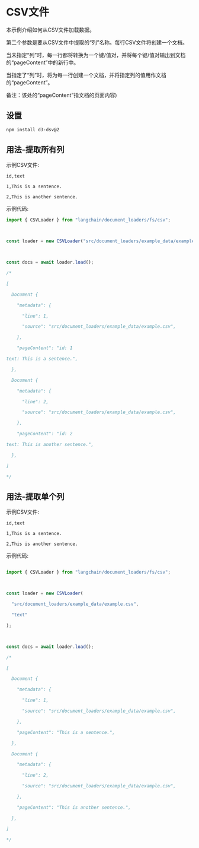 # CSV文件

本示例介绍如何从CSV文件加载数据。

第二个参数是要从CSV文件中提取的“列”名称。每行CSV文件将创建一个文档。

当未指定“列”时，每一行都将转换为一个键/值对，并将每个键/值对输出到文档的“pageContent”中的新行中。

当指定了“列”时，将为每一行创建一个文档，并将指定列的值用作文档的“pageContent”。

备注：该处的“pageContent”指文档的页面内容)

## 设置

```bash npm2yarn
npm install d3-dsv@2

```


## 用法-提取所有列

示例CSV文件:

```csv
id,text

1,This is a sentence.

2,This is another sentence.

```


示例代码:

```typescript
import { CSVLoader } from "langchain/document_loaders/fs/csv";



const loader = new CSVLoader("src/document_loaders/example_data/example.csv");



const docs = await loader.load();

/*

[

  Document {

    "metadata": {

      "line": 1,

      "source": "src/document_loaders/example_data/example.csv",

    },

    "pageContent": "id: 1

text: This is a sentence.",

  },

  Document {

    "metadata": {

      "line": 2,

      "source": "src/document_loaders/example_data/example.csv",

    },

    "pageContent": "id: 2

text: This is another sentence.",

  },

]

*/

```


## 用法-提取单个列

示例CSV文件:

```csv
id,text

1,This is a sentence.

2,This is another sentence.

```


示例代码:

```typescript

import { CSVLoader } from "langchain/document_loaders/fs/csv";



const loader = new CSVLoader(

  "src/document_loaders/example_data/example.csv",

  "text"

);



const docs = await loader.load();

/*

[

  Document {

    "metadata": {

      "line": 1,

      "source": "src/document_loaders/example_data/example.csv",

    },

    "pageContent": "This is a sentence.",

  },

  Document {

    "metadata": {

      "line": 2,

      "source": "src/document_loaders/example_data/example.csv",

    },

    "pageContent": "This is another sentence.",

  },

]

*/

```

